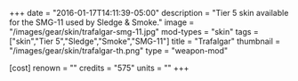 +++
date = "2016-01-17T14:11:39-05:00"
description = "Tier 5 skin available for the SMG-11 used by Sledge & Smoke."
image = "/images/gear/skin/trafalgar-smg-11.jpg"
mod-types = "skin"
tags = ["skin","Tier 5","Sledge","Smoke","SMG-11"]
title = "Trafalgar"
thumbnail = "/images/gear/skin/trafalgar-th.png"
type = "weapon-mod"

[cost]
  renown = ""
  credits = "575"
  units = ""
+++
